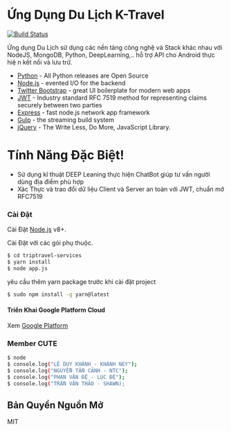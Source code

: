 # Ứng Dụng Du Lịch K-Travel

[![Build Status](https://travis-ci.org/joemccann/dillinger.svg?branch=master)](https://travis-ci.org/joemccann/dillinger)

Ứng dụng  Du Lịch sử dụng các nền tảng công nghệ và Stack khác nhau với NodeJS, MongoDB, Python, DeepLearning,.. hỗ trợ API cho Android thực hiệ n kết nối và lưu trữ.

* [Python](<https://www.python.org>) -  All Python releases are Open Source
* [Node.js](<http://nodejs.org>) - evented I/O for the backend
* [Twitter Bootstrap](<https://getbootstrap.com/docs/4.0/getting-started/introduction/>) - great UI boilerplate for modern web apps
* [JWT](<https://jwt.io>) - Industry standard RFC 7519 method for representing claims securely between two parties
* [Express](<https://expressjs.com>) - fast node.js network app framework
* [Gulp](<https://gulpjs.com/>) - the streaming build system
* [jQuery](<https://jquery.com/>) - The Write Less, Do More, JavaScript Library.


# Tính Năng Đặc Biệt!

  - Sử dụng kĩ thuật DEEP Leaning thực hiện ChatBot giúp tư vấn người dùng địa điểm phù hợp
  - Xác Thực và trao đổi dữ liệu Client và Server an toàn với JWT, chuẩn mở RFC7519


### Cài Đặt
Cài Đặt [Node.js](https://nodejs.org/) v8+.

Cài Đặt với các gói phụ thuộc.

```sh
$ cd triptravel-services
$ yarn install
$ node app.js
```
yêu cầu thêm yarn package trước khi cài đặt project
```sh
$ sudo npm install -g yarn@latest 
```

#### Triển Khai Google Platform Cloud

Xem [Google Platform](https://cloud.google.com/)

### Member CUTE 

```sh
$ node
$ console.log("LÊ DUY KHÁNH - KHÁNH NEY");
$ console.log("NGUYỄN TẤN CẢNH - NTC");
$ console.log("PHAN VĂN ĐỆ - LỤC ĐỆ");
$ console.log("TRẦN VĂN THẢO - SHAWN);
```

Bản Quyền Nguồn Mở 
----

MIT

